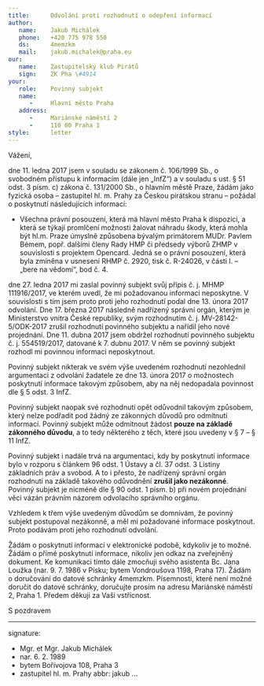 ```yaml
---
title:      Odvolání proti rozhodnutí o odepření informací
author:
   name:    Jakub Michálek
   phone:   +420 775 978 550
   ds:      4memzkm
   mail:    jakub.michalek@praha.eu
our:
   name:    Zastupitelský klub Pirátů
   sign:    ZK Pha \#4914
your:
   role:    Povinný subjekt
   name:    
      -     Hlavní město Praha
   address:
      -     Mariánské náměstí 2
      -     110 00 Praha 1
style:      letter
---
```


Vážení,

dne 11. ledna 2017 jsem v souladu se zákonem č. 106/1999 Sb., o svobodném přístupu k informacím (dále jen „InfZ“) a v souladu s ust. § 51 odst. 3 písm. c) zákona č. 131/2000 Sb., o hlavním městě Praze, žádám jako fyzická osoba – zastupitel hl. m. Prahy za Českou pirátskou stranu – požádal o poskytnutí následujících informací:

* Všechna právní posouzení, která má hlavní město Praha k dispozici, a která se týkají promlčení možnosti žalovat náhradu škody,
která mohla být hl.m. Praze úmyslně způsobena bývalým primátorem MUDr. Pavlem Bémem, popř. dalšími členy Rady HMP či předsedy výborů ZHMP v souvislosti s projektem Opencard. Jedná se o právní posouzení, která byla zmíněna v usnesení RHMP č. 2920, tisk č. R-24026, v části I. – „bere na vědomí“, bod č. 4.

dne 27. ledna 2017 mi zaslal povinný subjekt svůj přípis č. j. MHMP 111916/2017, ve kterém uvedl, že mi požadovanou informaci neposkytne. V souvislosti s tím jsem proto proti jeho rozhodnutí podal dne 13. února 2017 odvolání. Dne 17. března 2017 následně nadřízený správní orgán, kterým je Ministerstvo vnitra České republiky, svým rozhodnutím č. j. MV-28142-5/ODK-2017 zrušil rozhodnutí povinného subjektu a nařídil jeho nové projednání. Dne 11. dubna 2017 jsem obdržel rozhodnutí povinného subjektu č. j. 554519/2017, datované k 7. dubnu 2017. V něm se povinný subjekt rozhodl mi povinnou informaci neposkytnout.

Povinný subjekt nikterak ve svém výše uvedeném rozhodnutí nezohlednil argumentaci z odvolání žadatele ze dne 13. února 2017 o možnostech poskytnutí informace takovým způsobem, aby na něj nedopadala povinnost dle § 5 odst. 3 InfZ. 

Povinný subjekt naopak své rozhodnutí opět odůvodnil takovým způsobem, který nelze podřadit pod žádný ze zákonných důvodů pro odmítnutí informací. Povinný subjekt může odmítnout žádost **pouze na základě zákonného důvodu**, a to tedy některého z těch, které jsou uvedeny v § 7 – § 11 InfZ.

Povinný subjekt i nadále trvá na argumentaci, kdy by poskytnutí informace bylo v rozporu s článkem 96 odst. 1 Ústavy a čl. 37 odst. 3 Listiny základních práv a svobod. A to i přesto, že nadřízený správní orgán rozhodnutí na základě takového odůvodnění **zrušil jako nezákonné**. Povinný subjekt je nicméně dle § 90 odst. 1 písm. b) při novém projednání věci vázán právním názorem odvolacího správního orgánu. 

Vzhledem k třem výše uvedeným důvodům se domnívám, že povinný subjekt postupoval nezákonně, a měl mi požadované informace poskytnout. Proto podávám proti jeho rozhodnutí odvolání. 

Žádám o poskytnutí informací v elektronické podobě, kdykoliv je to možné. Žádám o přímé poskytnutí informace, nikoliv jen odkaz na zveřejněný dokument. Ke komunikaci tímto dále zmocňuji svého asistenta Bc. Jana Loužka (nar. 9. 7. 1986 v Písku; bytem Vondroušova 1198, Praha 17). Žádám o doručování do datové schránky 4memzkm. Písemnosti, které není možné doručit do datové schránky, doručujte prosím na adresu Mariánské náměstí 2, Praha 1. Předem děkuji za Vaši vstřícnost.

S pozdravem

---
signature: 
  - Mgr. et Mgr. Jakub Michálek
  - nar. 6. 2. 1989
  - bytem Bořivojova 108, Praha 3
  - zastupitel hl. m. Prahy
abbr:       jakub
...
